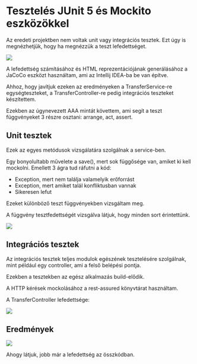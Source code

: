 # Tesztelés JUnit 5 és Mockito eszközökkel

Az eredeti projektben nem voltak unit vagy integrációs tesztek. Ezt úgy is megnézhetjük, hogy ha megnézzük a teszt lefedettséget.

![](./initial_coverage.png)

A lefedettség számításához és HTML reprezentációjának generálásához a JaCoCo eszközt használtam, ami az Intellij IDEA-ba be van építve.

Ahhoz, hogy javítjuk ezeken az eredményeken a TransferService-re egységteszteket, a TransferController-re pedig integrációs teszteket készítettem.

Ezekben az úgynevezett AAA mintát követtem, ami segít a teszt függvényeket 3 részre osztani: arrange, act, assert.

## Unit tesztek

Ezek az egyes metódusok vizsgálatára szolgálnak a service-ben.

Egy bonyolultabb művelete a save(), mert sok függősége van, amiket ki kell mockolni. Emellett 3 ágra tud ráfutni a kód:
 * Exception, mert nem találja valamelyik erőforrást
 * Exception, mert amiket talál konfliktusban vannak
 * Sikeresen lefut

Ezeket különböző teszt függvényekben vizsgáltam meg.

A függvény tesztfedettségét vizsgálva látjuk, hogy minden sort érintettünk.

![](./save_method.png)

## Integrációs tesztek

Az integrációs tesztek teljes modulok egészének tesztelésére szolgálnak, mint például egy controller, ami a felső belépési pontja.

Ezekben a tesztekben az egész alkalmazás build-elődik.

A HTTP kérések mockolásához a rest-assured könyvtárat használtam.

A TransferController lefedettsége:

![](./transfer_controller.png)


## Eredmények

![](./overall-coverage.png)

Ahogy látjuk, jobb már a lefedettség az összkódban.

